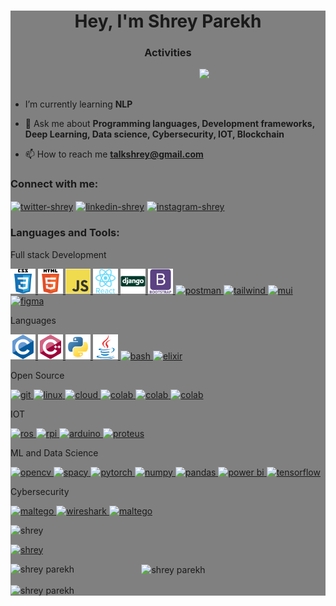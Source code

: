<!-- <img src="https://img-c.udemycdn.com/redactor/raw/2020-10-10_10-32-20-69d03d986e3001cfb40c457eede13a58.jpg" height=200 width=250> -->
<div style="background-color:grey">
<h1 align="center">Hey, I'm Shrey Parekh</h1>
<h3 align="center">Activities</h3>

<img width=40% align="right" src="https://c.neh.tw/thumb/f/720/c65e5d8d71a549049df2.jpg">
<br>
<br>
  
- I’m currently learning **NLP**

- 💬 Ask me about **Programming languages, Development frameworks, Deep Learning, Data science, Cybersecurity, IOT, Blockchain**

- 📫 How to reach me **talkshrey@gmail.com**

<h3 align="left">Connect with me:</h3>
<p align="left">
<a href="https://twitter.com/Shrey68767170" target="blank"><img align="center" src="https://raw.githubusercontent.com/rahuldkjain/github-profile-readme-generator/master/src/images/icons/Social/twitter.svg" alt="twitter-shrey" height="30" width="40" /></a>
<a href="https://www.linkedin.com/in/shrey-parekh-a16644200/" target="blank"><img align="center" src="https://raw.githubusercontent.com/rahuldkjain/github-profile-readme-generator/master/src/images/icons/Social/linked-in-alt.svg" alt="linkedin-shrey" height="30" width="40" /></a>
<a href="https://www.instagram.com/_shrey003_/" target="blank"><img align="center" src="https://raw.githubusercontent.com/rahuldkjain/github-profile-readme-generator/master/src/images/icons/Social/instagram.svg" alt="instagram-shrey" height="30" width="40" /></a>
  
</p>

<h3 align="left">Languages and Tools:</h3>
<p align="left">  
  <p> Full stack Development </p>
  <p>
    <a href="https://www.w3schools.com/css/" target="_blank"> <img src="https://raw.githubusercontent.com/devicons/devicon/master/icons/css3/css3-original-wordmark.svg" alt="css3" width="40" height="40"/> </a> 
    <a href="https://www.w3.org/html/" target="_blank"> <img src="https://raw.githubusercontent.com/devicons/devicon/master/icons/html5/html5-original-wordmark.svg" alt="html5" width="40" height="40"/> </a>
    <a href="https://developer.mozilla.org/en-US/docs/Web/JavaScript" target="_blank"> <img src="https://raw.githubusercontent.com/devicons/devicon/master/icons/javascript/javascript-original.svg" alt="javascript" width="40" height="40"/> </a>
    <a href="https://reactjs.org/" target="_blank"> <img src="https://raw.githubusercontent.com/devicons/devicon/master/icons/react/react-original-wordmark.svg" alt="react" width="40" height="40"/> </a>
    <a href="https://www.djangoproject.com/" target="_blank"> <img src="https://raw.githubusercontent.com/devicons/devicon/master/icons/django/django-original.svg" alt="django" width="40" height="40"/> </a> 
  <a href="https://getbootstrap.com" target="_blank"> <img src="https://raw.githubusercontent.com/devicons/devicon/master/icons/bootstrap/bootstrap-plain-wordmark.svg" alt="bootstrap" width="40" height="40"/> </a> 
    <a href="https://postman.com" target="_blank"> <img src="https://www.vectorlogo.zone/logos/getpostman/getpostman-icon.svg" alt="postman" width="40" height="40"/> </a>
    <a href="https://tailwindcss.com/" target="_blank"> <img src="https://www.vectorlogo.zone/logos/tailwindcss/tailwindcss-icon.svg" alt="tailwind" width="40" height="40"/> </a>
    <a href="https://mui.com/" target="_blank"> <img src="https://img.stackshare.io/service/1904/default_44d81cb9fadbc3688b7e91a6d5217d0ea5358b57.png" alt="mui" width="30" height="30"/> </a>
    <a href="https://www.figma.com/" target="_blank"> <img src="https://upload.wikimedia.org/wikipedia/commons/3/33/Figma-logo.svg" alt="figma" width="35" height="35"/> </a>
  </p>
  <p> Languages </p>
  <p> <a href="https://www.cprogramming.com/" target="_blank"> <img src="https://raw.githubusercontent.com/devicons/devicon/master/icons/c/c-original.svg" alt="c" width="40" height="40"/> </a> 
  <a href="https://www.w3schools.com/cpp/" target="_blank"> <img src="https://raw.githubusercontent.com/devicons/devicon/master/icons/cplusplus/cplusplus-original.svg" alt="cplusplus" width="40" height="40"/> </a>
    <a href="https://www.python.org" target="_blank"> <img src="https://raw.githubusercontent.com/devicons/devicon/master/icons/python/python-original.svg" alt="python" width="40" height="40"/> </a>
    <a href="https://www.java.com/en/" target="_blank"> <img src="https://raw.githubusercontent.com/devicons/devicon/master/icons/java/java-original.svg" alt="java" width="40" height="40"/> </a>
    <a href="https://www.gnu.org/software/bash/" target="_blank"> <img src="https://d33wubrfki0l68.cloudfront.net/a49c5f63d431650c696cfd10cb70c880726281df/c9f07/img/logo.png" alt="bash" width="30" height="40"/> </a>
    <a href="https://elixir-lang.org/" target="_blank"> <img src="https://cdn.icon-icons.com/icons2/2107/PNG/512/file_type_elixir_icon_130623.png" alt="elixir" width="40" height="40"/> </a>
  </p>
  <p> Open Source </p>
  <p>
    <a href="https://git-scm.com/" target="_blank"> <img src="https://www.vectorlogo.zone/logos/git-scm/git-scm-icon.svg" alt="git" width="40" height="40"/> </a>
    <a href="https://www.linux.org/" target="_blank"> <img src="https://camo.githubusercontent.com/775cff44e1c61c0a646d44eeaba420c99ace22da815995cd69259ba53f39cf0f/68747470733a2f2f696d672e69636f6e73382e636f6d2f636f6c6f722f34382f3030303030302f6c696e75782e706e67" alt="linux" width="30" height="40"/> </a>
    <a href="https://cloud.google.com"> <img src="https://camo.githubusercontent.com/582944f6627732531ce1a2e20ad43538d1896e16a5f159ea28fd137dbb8e798a/68747470733a2f2f7777772e766563746f726c6f676f2e7a6f6e652f6c6f676f732f676f6f676c655f636c6f75642f676f6f676c655f636c6f75642d69636f6e2e737667" alt="cloud" width="40" height="40"/> </a>
    <a href="https://colab.research.google.com/?utm_source=scs-index"> <img src="https://avatars.githubusercontent.com/u/38081706?v=4" alt="colab" width="40" height="40"/> </a>
    <a href="https://ubuntu.com/"> <img src="https://encrypted-tbn0.gstatic.com/images?q=tbn:ANd9GcRwsiaLZUGQtezE7dmXL4_pkNQVo26GkZ0yl6z_EgWES_kf_cCH2AucyczbjHRSgEsKdXc&usqp=CAU" alt="colab" width="40" height="40"/> </a>
    <a href="https://www.kali.org/"> <img src="https://toppng.com/uploads/preview/kali-linux-logo-11562915225uyursxhbp6.png" alt="colab" width="40" height="40"/> </a>  
  </p>
  
  <p> IOT </p>
  <p>
    <a href="https://www.ros.org/" target="_blank"> <img src="https://styles.redditmedia.com/t5_2s5r6/styles/communityIcon_izevtzy9s7d51.png?width=256&s=f31a48eb84853857b0ff34f7e3aae70540d249b7" alt="ros" width="40" height="40"/> </a>
    <a href="https://www.raspberrypi.org/" target="_blank"> <img src="https://cdn-icons-png.flaticon.com/512/5969/5969184.png" alt="rpi" width="40" height="40"/> </a>
    <a href="https://www.arduino.cc/" target="_blank"> <img src="https://www.vernier.com/wp-content/uploads/2020/06/Arduino-Loop-logo-white.png" alt="arduino" width="48" height="40"/> </a>
    <a href="https://www.labcenter.com/" target="_blank"> <img src="https://i0.wp.com/abbaspc.net/wp-content/uploads/2020/01/Proteus-Professional-Crack-Download.png" alt="proteus" width="43" height="40"/> </a>
  </p>
 
  <p> ML and Data Science </p>
  <p>
     <a href="https://opencv.org/" target="_blank"> <img src="https://camo.githubusercontent.com/ce9fb3389462f2c9444f863e410f0d17d04b216beba8749a015011887eadfbaf/68747470733a2f2f7777772e766563746f726c6f676f2e7a6f6e652f6c6f676f732f6f70656e63762f6f70656e63762d69636f6e2e737667" alt="opencv" width="40" height="40"/> </a>
    <a href="https://spacy.io/" target="_blank"> <img src="https://upload.wikimedia.org/wikipedia/commons/thumb/8/88/SpaCy_logo.svg/2560px-SpaCy_logo.svg.png" alt="spacy" width="68" height="32"/> </a>
    <a href="https://pytorch.org/" target="_blank"> <img src="https://camo.githubusercontent.com/c895dcc921b7591d8133f091d69bce4de301c6834af8a201d6a25237c80524cf/68747470733a2f2f7777772e766563746f726c6f676f2e7a6f6e652f6c6f676f732f7079746f7263682f7079746f7263682d69636f6e2e737667" alt="pytorch" width="40" height="40"/> </a>
    <a href="https://numpy.org/" target="_blank"> <img src="https://upload.wikimedia.org/wikipedia/commons/thumb/3/31/NumPy_logo_2020.svg/2560px-NumPy_logo_2020.svg.png" alt="numpy" width="63" height="45"/> </a>
    <a href="https://pandas.pydata.org/" target="_blank"> <img src="https://pandas.pydata.org/static/img/pandas_mark.svg" alt="pandas" width="40" height="40"/> </a>
    <a href="https://powerbi.microsoft.com/en-au/" target="_blank"> <img src="https://encrypted-tbn0.gstatic.com/images?q=tbn:ANd9GcQJizP58YF8vMSSq8QmU3oLmkQppoSKsw7Grw&usqp=CAU" alt="power bi" width="40" height="40"/> </a>
    <a href="https://www.tensorflow.org/" target="_blank"> <img src="https://camo.githubusercontent.com/2696dab93dcf14522f50bf2ca978d3d13e8cc1709eb3218f092ea486c798a3d0/68747470733a2f2f75706c6f61642e77696b696d656469612e6f72672f77696b6970656469612f636f6d6d6f6e732f7468756d622f322f32642f54656e736f72666c6f775f6c6f676f2e7376672f39353770782d54656e736f72666c6f775f6c6f676f2e7376672e706e67" alt="tensorflow" width="40" height="40"/> </a>
  </p>

  <p> Cybersecurity </p>
  <p>
    <a href="https://www.maltego.com/" target="_blank"> <img src="https://taiwebs.com/upload/icons/maltego100-100.png" alt="maltego" width="40" height="40"/> </a>
    <a href="https://www.wireshark.org/" target="_blank"> <img src="https://cdn.icon-icons.com/icons2/1508/PNG/512/wireshark_104082.png" alt="wireshark" width="40" height="40"/> </a>
    <a href="https://portswigger.net/burp" target="_blank"> <img src="https://i2.wp.com/shareappscrack.com/wp-content/uploads/2021/02/be1f6631-3e12-47da-a6fd-f2e007191fae.png?fit=128%2C92&ssl=1" alt="maltego" width="40" height="40"/> </a>
  </p>
  
  <p align="left"> <img src="https://komarev.com/ghpvc/?username=talkshrey&label=Profile%20views&color=0e75b6&style=flat" alt="shrey" /> </p>

  <p align="left"> <a href="https://github.com/talkshrey/github-profile-trophy"><img src="https://github-profile-trophy.vercel.app/?username=talkshrey" alt="shrey" /></a> </p>

<p><img align="left" src="https://github-readme-stats.vercel.app/api/top-langs?username=talkshrey&show_icons=true&locale=en&layout=compact" alt="shrey parekh" width="40%"/></p>

<p> &nbsp; <img align="center" src="https://github-readme-stats.vercel.app/api?username=talkshrey&show_icons=true&locale=en" alt="shrey parekh" width="45%"/></p>

<p><img align="center" src="https://github-readme-streak-stats.herokuapp.com/?user=talkshrey&" alt="shrey parekh" /></p>
</div>
